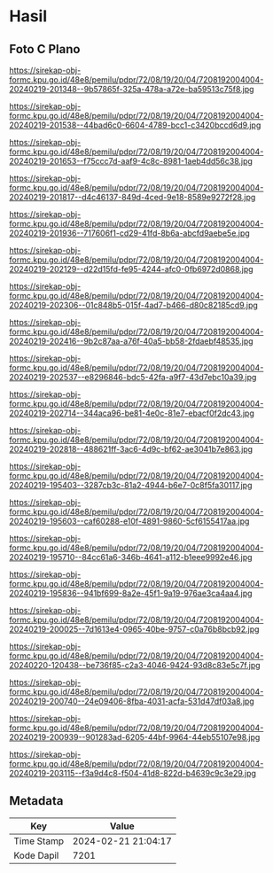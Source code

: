 # Hasil

## Foto C Plano

https://sirekap-obj-formc.kpu.go.id/48e8/pemilu/pdpr/72/08/19/20/04/7208192004004-20240219-201348--9b57865f-325a-478a-a72e-ba59513c75f8.jpg

https://sirekap-obj-formc.kpu.go.id/48e8/pemilu/pdpr/72/08/19/20/04/7208192004004-20240219-201538--44bad6c0-6604-4789-bcc1-c3420bccd6d9.jpg

https://sirekap-obj-formc.kpu.go.id/48e8/pemilu/pdpr/72/08/19/20/04/7208192004004-20240219-201653--f75ccc7d-aaf9-4c8c-8981-1aeb4dd56c38.jpg

https://sirekap-obj-formc.kpu.go.id/48e8/pemilu/pdpr/72/08/19/20/04/7208192004004-20240219-201817--d4c46137-849d-4ced-9e18-8589e9272f28.jpg

https://sirekap-obj-formc.kpu.go.id/48e8/pemilu/pdpr/72/08/19/20/04/7208192004004-20240219-201936--717606f1-cd29-41fd-8b6a-abcfd9aebe5e.jpg

https://sirekap-obj-formc.kpu.go.id/48e8/pemilu/pdpr/72/08/19/20/04/7208192004004-20240219-202129--d22d15fd-fe95-4244-afc0-0fb6972d0868.jpg

https://sirekap-obj-formc.kpu.go.id/48e8/pemilu/pdpr/72/08/19/20/04/7208192004004-20240219-202306--01c848b5-015f-4ad7-b466-d80c82185cd9.jpg

https://sirekap-obj-formc.kpu.go.id/48e8/pemilu/pdpr/72/08/19/20/04/7208192004004-20240219-202416--9b2c87aa-a76f-40a5-bb58-2fdaebf48535.jpg

https://sirekap-obj-formc.kpu.go.id/48e8/pemilu/pdpr/72/08/19/20/04/7208192004004-20240219-202537--e8296846-bdc5-42fa-a9f7-43d7ebc10a39.jpg

https://sirekap-obj-formc.kpu.go.id/48e8/pemilu/pdpr/72/08/19/20/04/7208192004004-20240219-202714--344aca96-be81-4e0c-81e7-ebacf0f2dc43.jpg

https://sirekap-obj-formc.kpu.go.id/48e8/pemilu/pdpr/72/08/19/20/04/7208192004004-20240219-202818--488621ff-3ac6-4d9c-bf62-ae3041b7e863.jpg

https://sirekap-obj-formc.kpu.go.id/48e8/pemilu/pdpr/72/08/19/20/04/7208192004004-20240219-195403--3287cb3c-81a2-4944-b6e7-0c8f5fa30117.jpg

https://sirekap-obj-formc.kpu.go.id/48e8/pemilu/pdpr/72/08/19/20/04/7208192004004-20240219-195603--caf60288-e10f-4891-9860-5cf6155417aa.jpg

https://sirekap-obj-formc.kpu.go.id/48e8/pemilu/pdpr/72/08/19/20/04/7208192004004-20240219-195710--84cc61a6-346b-4641-a112-b1eee9992e46.jpg

https://sirekap-obj-formc.kpu.go.id/48e8/pemilu/pdpr/72/08/19/20/04/7208192004004-20240219-195836--941bf699-8a2e-45f1-9a19-976ae3ca4aa4.jpg

https://sirekap-obj-formc.kpu.go.id/48e8/pemilu/pdpr/72/08/19/20/04/7208192004004-20240219-200025--7d1613e4-0965-40be-9757-c0a76b8bcb92.jpg

https://sirekap-obj-formc.kpu.go.id/48e8/pemilu/pdpr/72/08/19/20/04/7208192004004-20240220-120438--be736f85-c2a3-4046-9424-93d8c83e5c7f.jpg

https://sirekap-obj-formc.kpu.go.id/48e8/pemilu/pdpr/72/08/19/20/04/7208192004004-20240219-200740--24e09406-8fba-4031-acfa-531d47df03a8.jpg

https://sirekap-obj-formc.kpu.go.id/48e8/pemilu/pdpr/72/08/19/20/04/7208192004004-20240219-200939--901283ad-6205-44bf-9964-44eb55107e98.jpg

https://sirekap-obj-formc.kpu.go.id/48e8/pemilu/pdpr/72/08/19/20/04/7208192004004-20240219-203115--f3a9d4c8-f504-41d8-822d-b4639c9c3e29.jpg


## Metadata

| Key        | Value               |
| ---------- | ------------------- |
| Time Stamp | 2024-02-21 21:04:17 |
| Kode Dapil | 7201                |



